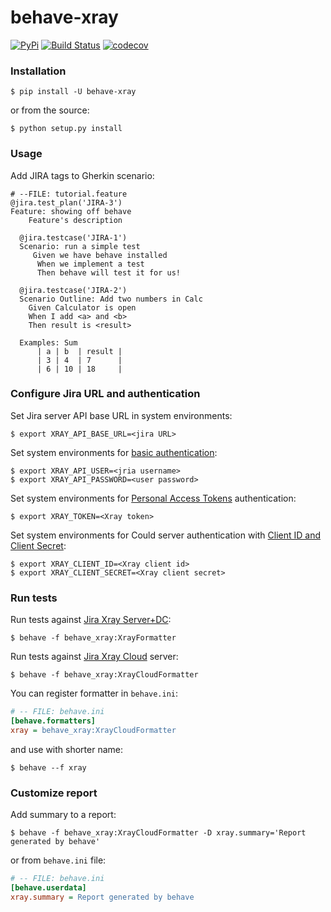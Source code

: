 # behave-xray

[![PyPi](https://img.shields.io/pypi/v/behave-xray.png)](https://pypi.python.org/pypi/behave-xray)
[![Build Status](https://github.com/fundakol/behave-xray/actions/workflows/main.yml/badge.svg?branch=master)](https://github.com/fundakol/behave-xray/actions?query=workflow?master)
[![codecov](https://codecov.io/gh/fundakol/behave-xray/branch/master/graph/badge.svg?token=VV1DMT3605)](https://codecov.io/gh/fundakol/behave-xray)

### Installation


```shell
$ pip install -U behave-xray
```

or from the source:

```shell
$ python setup.py install
```
### Usage

Add JIRA tags to Gherkin scenario:

```gherkin
# --FILE: tutorial.feature
@jira.test_plan('JIRA-3')
Feature: showing off behave
    Feature's description

  @jira.testcase('JIRA-1')
  Scenario: run a simple test
     Given we have behave installed
      When we implement a test
      Then behave will test it for us!

  @jira.testcase('JIRA-2')
  Scenario Outline: Add two numbers in Calc
    Given Calculator is open
    When I add <a> and <b>
    Then result is <result>

  Examples: Sum
      | a | b  | result |
      | 3 | 4  | 7      |
      | 6 | 10 | 18     |
```

### Configure Jira URL and authentication

Set Jira server API base URL in system environments:

```shell
$ export XRAY_API_BASE_URL=<jira URL>
```

Set system environments for [basic authentication](https://developer.atlassian.com/server/jira/platform/basic-authentication/):

```shell
$ export XRAY_API_USER=<jria username>
$ export XRAY_API_PASSWORD=<user password>
```
Set system environments for [Personal Access Tokens](https://confluence.atlassian.com/enterprise/using-personal-access-tokens-1026032365.html) authentication:
```shell
$ export XRAY_TOKEN=<Xray token>
```

Set system environments for Could server authentication with [Client ID and Client Secret](https://docs.getxray.app/display/XRAYCLOUD/Authentication+-+REST+v2):
```shell
$ export XRAY_CLIENT_ID=<Xray client id>
$ export XRAY_CLIENT_SECRET=<Xray client secret>
```

### Run tests

Run tests against [Jira Xray Server+DC](https://docs.getxray.app/display/XRAY/REST+API):
```shell
$ behave -f behave_xray:XrayFormatter
```

Run tests against [Jira Xray Cloud](https://docs.getxray.app/display/XRAYCLOUD/REST+API) server:
```shell
$ behave -f behave_xray:XrayCloudFormatter
```

You can register formatter in `behave.ini`:
```ini
# -- FILE: behave.ini
[behave.formatters]
xray = behave_xray:XrayCloudFormatter
```

and use with shorter name:
```shell
$ behave --f xray
```

### Customize report

Add summary to a report:

```shell
$ behave -f behave_xray:XrayCloudFormatter -D xray.summary='Report generated by behave'
```
or from `behave.ini` file:

```ini
# -- FILE: behave.ini
[behave.userdata]
xray.summary = Report generated by behave
```
